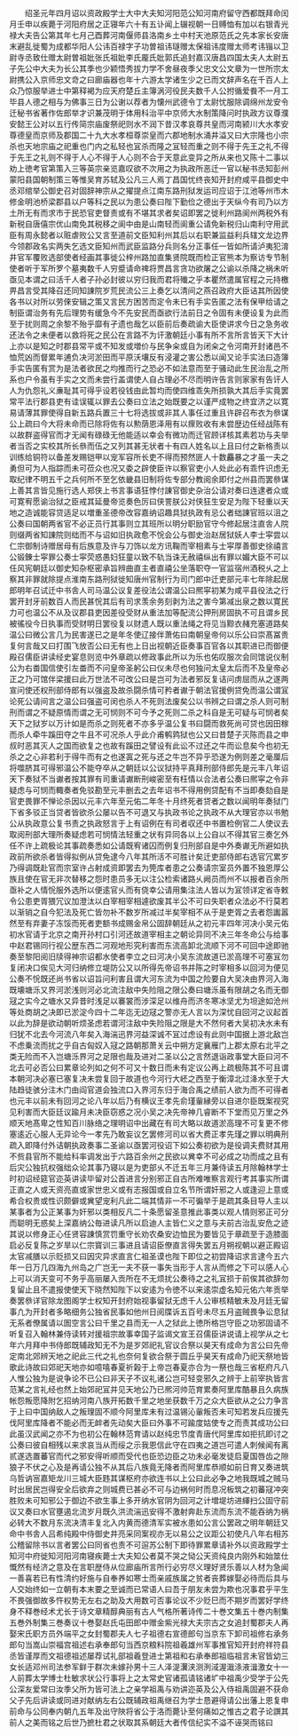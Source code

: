 <!-- { "loadSidebar": true } -->
　　绍圣元年四月诏以资政殿学士大中大夫知河阳范公知河南府留守西都既拜命闰月壬申以疾薨于河阳府居之正寝年六十有五讣闻上辍视朝一日赙恤有加以右银青光禄大夫告公第其年七月己酉葬河南偃师县洛南乡土中村天池原范氏之先本家长安唐末避乱徙蜀为成都华阳人公讳百禄字子功曽祖讳璲赠太保祖讳度赠太师考讳锴以卫尉寺丞致仕赠太尉曽祖妣张氏祖妣李氏龎氏妣郭氏追封嘉汉唐昌四国太夫人太尉五子先公中大夫为长公其季也少颖悟秀拔力学不舍昼夜季父忠文公文章为一世所宗太尉携公入京师忠文竒之曰廊庙器也年十六游太学诸生少之已而文辞声名在千百人上众乃惊服举进士中第释褐为应天府楚丘主簿涡河役民夫数千人公拊循爱飬不一月工毕县人德之相与为佛事三日为公谢以荐者为懐州武德令丁太尉忧服除调绵州龙安令迁秘书省著作佐郎举才识兼茂明于体用科治平中京师大水制策降问时执政方议尊濮安懿王公对以五行传简宗庙废祭祀则水不润下昔汉孝哀尊共皇而河南颍川大水孝安尊德皇而京师及郡国二十九大水孝桓尊崇皇而六郡地制水涌井溢又曰大宗隆也小宗杀也天地宗庙之祀重也门内之私轻也冝杀而隆之冝轻而重之则不得于先王之礼不得于先王之礼则不得于人心不得于人心则不合于天意此变异之所从来也又陈十二事以劝上徳考官第策入三等英宗亲览嘉叹欲不次用之为执政所恶迁一官以秘书丞知彭州蒙阳县国朝制策三等惟吴育苏轼及公凡三人焉丁昌国忧终丧知开封府咸平县御史中丞邓绾举公御史召对固辞神宗从之擢提点江南东路刑狱发运司应诏于江池等州市木修金明池桥梁郡县以户等科之民以为患公奏曰陛下勤俭之德出于天纵今有司乃以方土所无有而求市于民恐官吏督责或有不堪其求者矣诏即罢之徙利州路阆州两税外有新税自唐僖宗优山南免其税移之阆中由是山南轻而阆重公请免新税归山南利守用武臣有周永懿者以赃虐败公又言至道前文臣知利州其后以右职兼监益利兵辖文龙边界今领郡政名实两失乞选文臣知州而武臣监路分兵则名分正事任一皆如所请泸夷犯淯井官军覆败选部使者经画其事徙公梓州路加直集贤院既而检正官熊本为察访专节制使者听于军所罗个墓夷数千人穷蹙请命禆将贾昌言贪功欲屠之公谕以杀降之祸未听亟见本谓之曰活千人者子孙必封彼以穷归我而君将殱之乎本瞿然遣属官程之元持檄畀昌言受其降召还同知諌院岁荒民流公三上奏乞以清间之燕召政府大臣诘其所因使各书以对所以劳倈安辑之策又言民方困苦而定令未已有手实告匿之法有保甲给请之制臣谓治务有先后理势有缓急今不先安民而亟欲行法前日之令固有未便设复为此而至于扰则周之余黎不殆乎靡有孑遗也哉乞以臣前后奏疏谕大臣使讲求今日之急务收还法令之未便者以救将死之民公在言路不为讦激朝廷小事有所不言所言皆天下大计上亦以是知之时郡县常平或不知发或増价与民争籴或自为闭籴之令河南开封诸邑不恤荒凶而督累年逋负决河淤田而平原沃壤反有浸灌之害公悉以闻又论手实法曰造簿手实告匿有赏为是法者欲民之均推而行之恐必不如法意而至于骚动此生民治乱之所系也户令虽有手实之文而未尝行盖谓使人自占理必不尽而明许告言则家家有告讦人人为仇怨礼义亷耻其可得乎设若役钱由此暂均而使四维乖失所损孰大其后手实竟罢常平法行郡县吏有诖误辄以罪去公奏曰立法之始既要之以谨严成物之终宜济之以寛易请薄其罪使得自新五路兵置三十七将选拔或非其人事任过重且许辟召布衣为叅谋公上疏曰今大将未命而已除将佐有以勲荫恩泽用有以瘝败收有未尝歴边任经战陈有以故群盗得官而才无闻有碌碌无他能适以幸会有微功而迁官顾详核其素若功与夫举者当否之实校其所长叅而伍之又列其甚无状者十有四人姓名以上且曰付之新格责以训练给铜符以备差发赐铠甲以宠军容所长吏不得而预然匪人十数麤暴之才虽一夫之勇但可为人指踪而未可莅众也况又委之辟使臣许以察官吏小人处此必有乖忤识虑无取纪律不明五千之兵何所不至乞依畿县旧制将佐专部分教阅余即付之州县而罢叅谋上善其言皆见施行选人郑侠上书言事语狂悖付諌官御史杂治公请对奏曰连逮者众或可寛宥愿谕治狱之臣戒其延曼帝览奏色厉曰侠詈朕公对侠狂生安足为陛下轻重以天地之造诚能容贷适足以増重圣德帝改容嘉纳诏趣具狱执政有忌公者绌諌官班以沮之公奏曰国朝两省官不必正员行其事则立其班所以明分职励官守今修起居注直舎人院则缀两省知諌院则绌而不与诏如旧执政愈不恱会公与御史治赵居狱妖人李士寜尝以仁宗御制诗赠居母有后族意及许与刀饰以龙方讯鞠而宰相素与士寜厚善御史徐禧言公锻錬士寜罪公奏士寜荧惑愚妇狂童以致不轨当诛无赦禧纵出有罪以媚大臣不可以任风宪朝廷以御史知杂枢密承旨辨曲直主者直禧公坐落职夺一官监宿州酒税乆之上察其非罪就除提点淮南东路刑狱徙知唐州官制行为司门郎中迁吏部元丰七年除起居郎明年召试迁中书舎人司马温公议复差役法公谓温公曰熈寜初某为咸平县役法之行罢开封牙前数百人而民甚恱其后有司求羡余务刻剥为法之害今第减出泉之数以寛民力可也温公不从及议郡县吏因差役受财从重法加等配流公押刑房固执不可且谓乡民被徭役今日执事而受财明日罢役复以财遗人既以重法绳之将见当黥衣赭充塞道路矣温公曰微公言几为民害遂已之是年冬使辽接伴萧佑曰南朝皇帝何以乐公曰崇髙冨贵复何言哉又曰打围飞放否公曰无有也上日出视朝近臣奏事百官各以其职进已而御便殿召儒臣讲读经史宴息则览中外章疏以修政事此所以为乐也佑叹服次会同馆说仪制公为右畨国信使引左畨而不问皇帝圣躬公曰仪未尽也何独问太皇太后而不及皇帝必正之乃可馆伴梁援曰此万世法不可改公曰是岂可为法者邪反复诘问虏屈而从之遂两宣问使还权刑部侍郎有以强盗及故杀闘杀情可矜者谳于朝法官援例贷免而温公谓冝论死公请间言之温公曰强盗可闵也杀人不死则法废矣公以书辨之曰谓之杀人则可制刑而谓之不疑原情而谓之无可悯则不可今予之死则二杀之科自是无可疑与可悯者矣天下之狱岁以万计如是而杀之则死者不亦多乎温公复书曰闘而救死尚可贷也因田稼而杀人牵牛蹊田夺之牛且不可况杀人乎此介甫鹌鹑狱也公又曰昔楚子灭陈而县之申叔时恶其灭人之国而欲复之也故有蹊田之譬设有此讼不过还之牛而讼息矣今也初无杀之之心非若利于得牛而有之也遂寘之死与还之牛岂不异乎恐遂为例则差之毫厘后将噬脐其可得邪温公不能夺卒从之朝廷以公议狱持平真拜刑部侍郎先是元丰八年诏天下奏狱不当谳者按其罪有司重请谳断刑峻密至有枉情以合法者公奏曰熈寜之令非疑虑与可悯而輙奏者免驳勘至元丰删去之去年诏书不得用例贷配有不当即奏劾自是官吏畏罪不惮论杀因以元丰六年至元佑二年冬十月终死者贷者之数以闻明年奏狱门下省多驳正当贷者皆欲杀公屡以告不可退又与执政书论之执政不从大理官亦以书勉公从执政意公复书责之执政怒言于上有诏例在有司者収还中书置检例官二人使议去取阅刑部大理所奏疑虑若可悯情法轻重之状有异同各以上公自以不得其官三奏乞外任不许上疏极论其事疏奏悉如公请既宥诸囚而例复归刑部自是中外奏谳无所避如执政前所欲杀者皆得拟例从贷免逮今八年其所活不可胜计矣迁吏部侍郎右选官冗累岁乃得调既赴官而宗室许占射成资即罢去为筦库者患之公奏请宗室员外置不独恩厚公族且使在官无非次替移之怨时患员多无以注公检索诸路乆阙员而州不以报者百余所亟补之人情恱服外选所以便逺官乆而有侥幸公请用集注法人皆以为冝领详定省寺敕令公患吏胥猥冗议加澄汰以白宰相宰相遽欲废其半公不可曰失职者众法必不行莫若以渐销之自今犯法及死亡皆勿补不数岁所减过半矣宰相不从于是吏胥之去者怨讟嚣然至有弃妻子冻馁而死者吏额书成赐金帛公固辞朝廷从之初元丰四年河决小吴元佑初水官请于北京之南开孙村口引河还故道宰相主之朝论异同不决三年冬命公与给事中赵君锡同行视公歴东西二河观地形究利害而东流高卸北流顺下河不可回中途即驰奏至黎阳阅旧牍得神宗诏都水使者李立之曰河决小吴东流故道已淤高理不可塞冝勿复闭决口俟见大河归纳修立堤防公又以所得先帝诏书并陈之时宰相多以回河为便见公奏不恱既还尚书省以诏旨问利害且谓大河东流为中国之险要自大吴决由界河入海既壊塘泺又界河淤浅则河必北流注敌中失险阻之限公奏曰塘泺虽有限胡之名而无御冦之实今之塘水又异昔时浅足以褰裳而涉深足以维舟而济冬寒冰坚尤为坦途如沧州等处商胡之决即已淤淀今四十二年迄无边冦之警亦无人言以为深忧自回河之议起首以此为辞是欲动朝听烦圣虑若谓河注敌中失险阻之限是大不然何者大吴初决水未有归犹不北去今河流八年矣入海湍迅界河益深诚不冝过虑设有此则中国据上游北敌岂不虑乗流而扰之乎自古匈奴入冦之路朝那萧关云中朔方定襄雁门上郡太原右北平之类无险而不入岂塘泺界河之足限也哉及进对二圣以公之言然退诣政事堂大臣曰河不北去可必否公曰累章论列如之何不可又十数日而未有定议公再上疏极陈其不可且谓本朝河决必塞已塞复决未尝复回于故道也今河行大岯之西至于衡漳北过洚水至于大陆趋徒骇分注木门由阎官道会独流口入界河东归于海合禹之绩前人欲为而不可得者也元丰以前未有回河之论八年以后乃有横议王孝先俞瑾軰縁旁以自进尔臣既案视究见利害而大臣廷议踰月未决臣窃惑之况小吴之决先帝神几睿断不下堂而见万里之外顺天地髙卑之性知百川脉络之理明诏中出藏在有司大略以故道淤高理不可复更不修塞逺近心服人无异论今一孝先乃敢妄议乞罢修河司以省大费正孝先瑾之罪以明典刑疏入即降付外诘朝执政奏事二圣谕以亟罢河役诏下如公奏初欲为是役调夫费财其用不赀县官所不能给科率调发出于六路百余州之民欲以兾幸不可必成之功而成之且有后灾公独抗权强绌众论其事乃寝以是为吏部乆不迁五年三月兼侍读五月除翰林学士时初诏经筵官迩英讲读毕留对公首进言分别邪正自古所难唯察言观行考其事实所谓正直之人或天资亮直或家世忠义或有志报国或自立名节所谓奸邪之人或逢迎上意或希合权贵或性识颇僻或兾望宠利凡此二端其情非一不可徧举于是疏其条目导人主以某事者为公正某事为奸邪以类相反凡二十条愿留圣意推此事类以观人情则邪正可分而聪明无惑矣上深嘉纳公毎进读凡所以启迪人主皆仁义之意与夫前古治乱安危之迹其说以修身正心任贤容諌慎赏罚重守长劝农桑安边恤民为要皆见于章疏至于造膝面启必反复陈之岁旱以仁宗寳训三事进且请诏臣僚直言得失罢五月朔视朝以避正殿诏太官减膳以示贬损又曰因灾异求直言仁祖圣谟也陛下即位之初尝降诏求言逮今五六年一日万几四海九州岛之广岂无一夫不获一事失当形于人言从而修之下可以感人心上可以消天变可不务乎高丽屡入贡所在不无烦扰公奏待之之礼冝损于前俟其欲辞勿复留止且不遣报使使天下晓然知陛下以安逺为令徳不以来逺崇虚名知元佑六年贡举奏罢叅详官除龙图阁学士权知开封府始视事留狱无虑千人公审核精敏未及月廷无留事凢为开封者多略细务公独省民事如他州日阅牒诉五百号未尽五月盗贼畏争讼息狱无系者僚属请以圄空言公曰千里之县而无一人之狱此上徳所格岂守臣之功邪固请不听复召入翰林兼侍读转对援祖宗故事幸国子监谒文宣王召儒臣讲说请上视学从之七年六月拜中书侍郎既辅政知无不为是岁郊祀礼官议合祭以昊天有成命为言公曰先帝定南北郊辨天地之祀此三代之礼也奈何复欲合祭于圆丘乎昊天有成命乃祀天祭地皆歌此诗故曰郊祀天地亦如噫嘻春夏祈榖于上帝岂春夏亦合为一祭也哉三省枢府凡八人惟公独为是说争论不已公曰非天子不议礼诸公岂可轻变邪久之辨于上前宰执皆言范某之言礼经也然上始郊祀冝并见天地公乃已熈河帅范育累奏阿里库酷暴且久病族帐怨叛愿降附乞招纳河南八族开拓数千里之地坐获数千万之众大臣欲从之公力争言于上曰中国纳敌人之叛理固不顺今阿里库未有过温锡沁軰叛否未可知若发兵应援先伐阿里库降者不能必而无衅者先动矣大臣曰外事不可踰度姑使专之而责其成功公曰此虽汉武闻之亦不为也初公在翰林范育请以赵纯忠节度青唐代阿里库如拒抗即讨之公奏曰彼自相残以来求哀当从而绥之示我恩信此守在四夷之道岂可遣人刺候闻有离贰遂选置蕃官而代之邪安得听顺而受代也臣恐边臣之功未必毫发徒启夏国唇齿之隙狼子不伏之心及是再请公独不从其后八族竟无降者而阿里库恭顺如前日育又奏进筑乌哲讷宻嘉矩龙川三城大臣韪其谋枢府亦欲连书以上公曰此必争之地我既城之贼马时出居民岂得安全后欲弃之则城费已甚必不可与边祸何时而息况板筑之初蕃冦冲突胜败未可知邪公于御边不欲生事上多开纳水官阴为回河之计増堤坊进緷扫公固守前议又奏曰水官壅遏北流岁月既久洪流湍迅安得不激射奔赴东流而东流不能吞纳为祸必转大不数月东流决清丰复北入内黄而德清军实被水患如公言公罢政之明年朝廷又命中书舎人吕希纯殿中侍御史井亮采同案视亦无以易公之议距公初使凡八年右相苏公稽留除书以言者罢公曰同省也责不可逭苏公制下即待罪累章请补外以资政殿学士知河中府徙知河阳河南寝疾薨士大夫知公者莫不哭之恸公天资纯良内刚外和始筮仕慨然有经济之意及在言职歴侍从位廊庙所言所行必穷尽义理好贤乐善以人材为急闻一善喜若已有性清约好施与自奉养如寒士而亲戚族属之贫者丧葬嫁娶必待而后具与人交始终如一立朝有本末要之至诚而已常语人曰吾于朋友未尝为欺也况事君乎平生不畏强御故多忤权势无左右之助及大用数可否事论议不少贬巳而不期岁而罢好学终身不释巻经术尤长于诗文章精醇典丽有古人气格所著诗传二十巻文集五十巻内制集五巻外制集三巻奏议十巻娶赵氏屯田郎中赠金紫光禄大夫宗古之女追封蜀郡夫人再娶宋氏职方员外端平之女封蜀郡夫人七子祖德右宣德郎句当京东下卸司祖修右承务郎句当嵩山崇福宫祖述右承奉郎句当西京粮料院祖羲雄州军事推官知开封府祥符县丞皆谨厚而文祖德祖述屡荐试礼部祖羲登进士第祖和右承奉郎祖临祖言未官皆幼三女长适邓州司法参军鲜于群次未嫁孙男十三人泽湜瀷浃测洌淢渥濈涤液湒激女十一人前葬太学博士杜敏求状公行事将上之太常史官诸孤请铭诸圹中祖禹少受学于公先公深友爱常曰汝季父所为皆可法上之亲学祖禹与劝讲迩英及公入侍祖禹固避不获命父子先后讲读或同进对献纳左右公既辅政祖禹继召为学士恳避得请公出藩上恩复申前命与公同奉内朝凢五年及出守陜将省公于洛而薨讣至何痛如之惟古之君子论譔其前人之美而铭之后世乃摭杜君之状取其系朝廷大者传信纪实不溢不诬哭而铭曰
